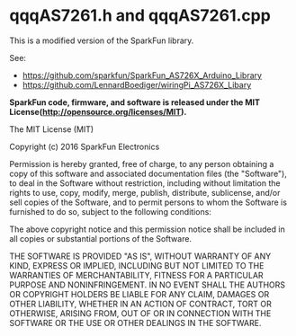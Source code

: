 

# qqqAS7261.h and qqqAS7261.cpp

This is a modified version of the SparkFun library.

See:
 - https://github.com/sparkfun/SparkFun_AS726X_Arduino_Library
 - https://github.com/LennardBoediger/wiringPi_AS726X_Libary

**SparkFun code, firmware, and software is released under the MIT License(http://opensource.org/licenses/MIT).**

The MIT License (MIT)

Copyright (c) 2016 SparkFun Electronics

Permission is hereby granted, free of charge, to any person obtaining a copy
of this software and associated documentation files (the "Software"), to deal
in the Software without restriction, including without limitation the rights
to use, copy, modify, merge, publish, distribute, sublicense, and/or sell
copies of the Software, and to permit persons to whom the Software is
furnished to do so, subject to the following conditions:

The above copyright notice and this permission notice shall be included in all
copies or substantial portions of the Software.

THE SOFTWARE IS PROVIDED "AS IS", WITHOUT WARRANTY OF ANY KIND, EXPRESS OR
IMPLIED, INCLUDING BUT NOT LIMITED TO THE WARRANTIES OF MERCHANTABILITY,
FITNESS FOR A PARTICULAR PURPOSE AND NONINFRINGEMENT. IN NO EVENT SHALL THE
AUTHORS OR COPYRIGHT HOLDERS BE LIABLE FOR ANY CLAIM, DAMAGES OR OTHER
LIABILITY, WHETHER IN AN ACTION OF CONTRACT, TORT OR OTHERWISE, ARISING FROM,
OUT OF OR IN CONNECTION WITH THE SOFTWARE OR THE USE OR OTHER DEALINGS IN THE
SOFTWARE.
